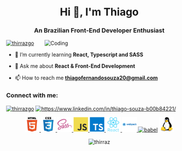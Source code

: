 <h1 align="center">Hi 👋, I'm Thiago</h1>
<h3 align="center">An Brazilian Front-End Developer Enthusiast</h3>

<img align='right' alt='Coding' width='400' src='https://c.tenor.com/GfSX-u7VGM4AAAAC/coding.gif' />

<p align="left"> <a href="https://twitter.com/thirrazgo" target="blank"><img src="https://img.shields.io/twitter/follow/thirrazz?logo=twitter&style=for-the-badge" alt="thirrazgo" /></a> </p>

- 🌱 I’m currently learning **React, Typescript and SASS**

- 💬 Ask me about **React & Front-End Development**

- 📫 How to reach me **thiagofernandosouza20@gmail.com**

<h3 align="left">Connect with me:</h3>
<p align="left">
<a href="https://twitter.com/thirrazz" target="blank"><img align="center" src="https://raw.githubusercontent.com/rahuldkjain/github-profile-readme-generator/master/src/images/icons/Social/twitter.svg" alt="thirrazgo" height="30" width="40" /></a>
<a href="https://linkedin.com/in/https://www.linkedin.com/in/thiago-souza-b00b84221/" target="blank"><img align="center" src="https://raw.githubusercontent.com/rahuldkjain/github-profile-readme-generator/master/src/images/icons/Social/linked-in-alt.svg" alt="https://www.linkedin.com/in/thiago-souza-b00b84221/" height="30" width="40" /></a>
</p>

<p align="center"> <a href="https://www.w3.org/html/" target="_blank" rel="noreferrer"> <img src="https://raw.githubusercontent.com/devicons/devicon/master/icons/html5/html5-original-wordmark.svg" alt="html5" width="40" height="40" /> </a> <a href="https://www.w3schools.com/css/" target="_blank" rel="noreferrer"> <img	src="https://raw.githubusercontent.com/devicons/devicon/master/icons/css3/css3-original-wordmark.svg" alt="css3" width="40" height="40" /> </a> <a href="https://sass-lang.com" target="_blank" rel="noreferrer"> <img src="https://raw.githubusercontent.com/devicons/devicon/master/icons/sass/sass-original.svg" alt="sass" width="40"height="40" /> </a> <a href="https://developer.mozilla.org/en-US/docs/Web/JavaScript" target="_blank" rel="noreferrer" > <img src="https://raw.githubusercontent.com/devicons/devicon/master/icons/javascript/javascript-original.svg"alt="javascript"width="40" height="40" /> </a> <a href="https://www.typescriptlang.org/" target="_blank" rel="noreferrer"> <img src="https://raw.githubusercontent.com/devicons/devicon/master/icons/typescript/typescript-original.svg"alt="typescript" width="40" height="40" /> </a> <a href="https://reactjs.org/" target="_blank" rel="noreferrer"> <img src="https://raw.githubusercontent.com/devicons/devicon/master/icons/react/react-original-wordmark.svg" alt="react" width="40"/> </a> <a href="https://webpack.js.org" target="_blank" rel="noreferrer"> <img src="https://raw.githubusercontent.com/devicons/devicon/d00d0969292a6569d45b06d3f350f463a0107b0d/icons/webpack/webpack-original-wordmark.svg" alt="webpack" width="40" height="40" /> </a> <a href="https://babeljs.io/" target="_blank" rel="noreferrer"> <img src="https://www.vectorlogo.zone/logos/babeljs/babeljs-icon.svg" alt="babel" width="40" height="40" /></a> <a href="https://www.linux.org/" target="_blank" rel="noreferrer"> <img src="https://raw.githubusercontent.com/devicons/devicon/master/icons/linux/linux-original.svg" alt="linux" width="40" height="40" /> </a> </p>



<p align='center'><img align="center" src="https://github-readme-stats.vercel.app/api/top-langs?username=thirraz&show_icons=true&locale=en&layout=compact" alt="thirraz" /></p>


